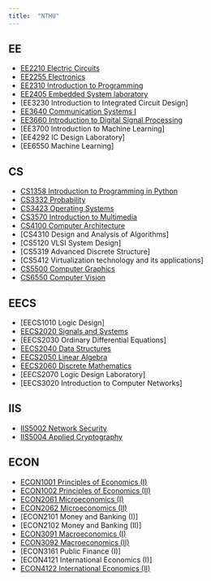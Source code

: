 ```yaml
---
title:  "NTHU"
---
```


## EE
- [EE2210 Electric Circuits](https://github.com/QinWenFeng/EE2210_Electric-Circuits)
- [EE2255 Electronics](https://github.com/QinWenFeng/EE2255_Electronics)
- [EE2310 Introduction to Programming](https://github.com/QinWenFeng/EE2310_Introduction-to-Programming)
- [EE2405 Embedded System laboratory](https://github.com/QinWenFeng/ee2405)
- [EE3230 Introduction to Integrated Circuit Design]
- [EE3640 Communication Systems I](https://github.com/QinWenFeng/EE3640_Communication-Systems-I) 
- [EE3660 Introduction to Digital Signal Processing](https://github.com/QinWenFeng/EE3660_Introduction-to-Digital-Signal-Processing)
- [EE3700 Introduction to Machine Learning]
- [EE4292 IC Design Laboratory]
- [EE6550 Machine Learning]

## CS
- [CS1358 Introduction to Programming in Python](https://github.com/QinWenFeng/CS1358_Introduction-to-Programming-in-Python)
- [CS3332 Probability](https://github.com/QinWenFeng/CS3332_Probability) 
- [CS3423 Operating Systems](https://github.com/QinWenFeng/CS3423_Operating-Systems) 
- [CS3570 Introduction to Multimedia](https://github.com/QinWenFeng/CS3570_Introduction-to-Multimedia) 
- [CS4100 Computer Architecture](https://github.com/QinWenFeng/CS4100_Computer_Architecture) 
- [CS4310 Design and Analysis of Algorithms]
- [CS5120 VLSI System Design]
- [CS5319 Advanced Discrete Structure]
- [CS5412 Virtualization technology and its applications]
- [CS5500 Computer Graphics](https://github.com/QinWenFeng/CS5500_Computer-Graphics) 
- [CS6550 Computer Vision](https://github.com/QinWenFeng/CS6550_Computer-Vision)

## EECS
- [EECS1010 Logic Design]
- [EECS2020 Signals and Systems](https://github.com/QinWenFeng/EECS2020_Signals-and-Systems)
- [EECS2030 Ordinary Differential Equations]
- [EECS2040 Data Structures](https://github.com/QinWenFeng/EECS2040_Data-Structures)
- [EECS2050 Linear Algebra](https://github.com/QinWenFeng/EECS2050_Linear-Algebra)
- [EECS2060 Discrete Mathematics](https://github.com/QinWenFeng/EECS2060_Discrete-Mathematics)
- [EECS2070 Logic Design Laboratory]
- [EECS3020 Introduction to Computer Networks]

## IIS
- [IIS5002 Network Security](https://github.com/QinWenFeng/IIS5002_Network-Security)
- [IIS5004 Applied Cryptography](https://github.com/QinWenFeng/IIS5004_Applied-Cryptography)

## ECON
- [ECON1001 Principles of Economics (I)](https://github.com/QinWenFeng/ECON1001_Principles-of-Economics-I)
- [ECON1002 Principles of Economics (II)](https://github.com/QinWenFeng/ECON1002_Principles-of-Economics-II)
- [ECON2061 Microeconomics (I)](https://github.com/QinWenFeng/ECON2061_Microeconomics-I)
- [ECON2062 Microeconomics (II)](https://github.com/QinWenFeng/ECON2062_Microeconomics-II)
- [ECON2101 Money and Banking (I)]
- [ECON2102 Money and Banking (II)]
- [ECON3091 Macroeconomics (I)](https://github.com/QinWenFeng/ECON3091_Macroeconomics-I) 
- [ECON3092 Macroeconomics (II)](https://github.com/QinWenFeng/ECON3092_Macroeconomics-II) 
- [ECON3161 Public Finance (I)]
- [ECON4121 International Economics (I)]
- [ECON4122 International Economics (II)](https://github.com/QinWenFeng/ECON4122_International-Economics-II)